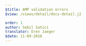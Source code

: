 ```yaml
---
$title: AMP validation errors
$view: /views/detail/docs-detail.j2

order: 1
author: Sebil Satici
translator: Eren Jaeger
$date: 11-09-2018
---
```

